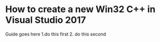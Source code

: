 # How to create a new Win32 C++ in Visual Studio 2017
Guide goes here 
1.do this first 
2. do this second 